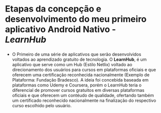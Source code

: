 # Etapas da concepção e desenvolvimento do meu primeiro aplicativo Android Nativo - *LearnHub*

###

- O Primeiro de uma série de aplicativos que serão desenvolvidos voltados ao aprendizado gratuito de tecnologia. O **LearnHub**, é um aplicativo que serve como um Hub (Estilo Netlix) 
voltado ao direcionamento dos usuários para cursos em plataformas oficiais e que oferecem uma certificação reconhecida nacionalmente (Exemplo de Plataforma: Fundação Bradesco).
A ideia foi concebida baseada em plataformas como Udemy e Coursera, porém o LearnHub teria o diferencial de promover cursos gratuitos em diversas plataformas oficiais e que oferecem um contéudo de qualidade, 
ofertando também um certificado reconhecido nacionalmente na finalização do respectivo curso escolhido pelo usuário.

#

